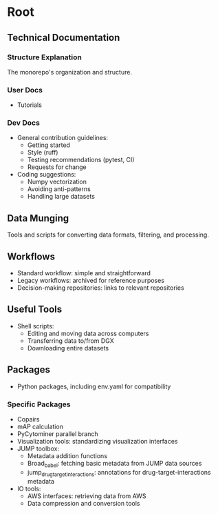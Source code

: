 # Root

## Technical Documentation
### Structure Explanation
The monorepo's organization and structure.

### User Docs
* Tutorials

### Dev Docs
* General contribution guidelines:
  + Getting started
  + Style (ruff)
  + Testing recommendations (pytest, CI)
  + Requests for change
* Coding suggestions:
  + Numpy vectorization
  + Avoiding anti-patterns
  + Handling large datasets

## Data Munging
Tools and scripts for converting data formats, filtering, and processing.

## Workflows
* Standard workflow: simple and straightforward
* Legacy workflows: archived for reference purposes
* Decision-making repositories: links to relevant repositories

## Useful Tools
* Shell scripts:
  + Editing and moving data across computers
  + Transferring data to/from DGX
  + Downloading entire datasets

## Packages
* Python packages, including env.yaml for compatibility

### Specific Packages
* Copairs
* mAP calculation
* PyCytominer parallel branch
* Visualization tools: standardizing visualization interfaces
* JUMP toolbox:
  + Metadata addition functions
  + Broad<sub>babel</sub>: fetching basic metadata from JUMP data sources
  + jump<sub>drug</sub><sub>target</sub><sub>interactions</sub>: annotations for drug-target-interactions metadata
* IO tools:
  + AWS interfaces: retrieving data from AWS
  + Data compression and conversion tools



